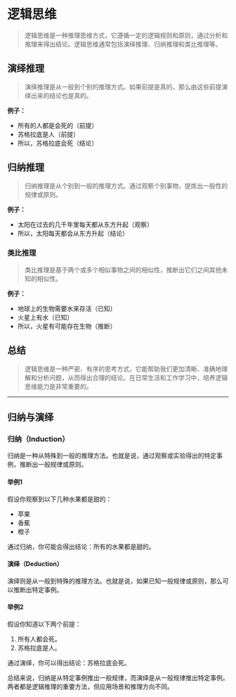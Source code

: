 # 逻辑思维

> 逻辑思维是一种推理思维方式，它遵循一定的逻辑规则和原则，通过分析和推理来得出结论。逻辑思维通常包括演绎推理、归纳推理和类比推理等。

## 演绎推理

> 演绎推理是从一般到个别的推理方式。如果前提是真的，那么由这些前提演绎出来的结论也是真的。

**例子：**

- 所有的人都是会死的（前提）
- 苏格拉底是人（前提）
- 所以，苏格拉底会死（结论）

## 归纳推理

> 归纳推理是从个别到一般的推理方式。通过观察个别事物，提炼出一般性的规律或原则。

**例子：**

- 太阳在过去的几千年里每天都从东方升起（观察）
- 所以，太阳每天都会从东方升起（结论）

### 类比推理

> 类比推理是基于两个或多个相似事物之间的相似性，推断出它们之间其他未知的相似性。

**例子：**

- 地球上的生物需要水来存活（已知）
- 火星上有水（已知）
- 所以，火星有可能存在生物（推断）

## 总结

> 逻辑思维是一种严密、有序的思考方式，它能帮助我们更加清晰、准确地理解和分析问题，从而得出合理的结论。在日常生活和工作学习中，培养逻辑思维能力是非常重要的。

---

## 归纳与演绎

### 归纳（Induction）

归纳是一种从特殊到一般的推理方法。也就是说，通过观察或实验得出的特定事例，推断出一般规律或原则。

#### 举例1

假设你观察到以下几种水果都是甜的：

- 苹果
- 香蕉
- 橙子

通过归纳，你可能会得出结论：所有的水果都是甜的。

#### 演绎（Deduction）

演绎则是从一般到特殊的推理方法。也就是说，如果已知一般规律或原则，那么可以推断出特定事例。

#### 举例2

假设你知道以下两个前提：

1. 所有人都会死。
2. 苏格拉底是人。

通过演绎，你可以得出结论：苏格拉底会死。

总结来说，归纳是从特定事例推出一般规律，而演绎是从一般规律推出特定事例。两者都是逻辑推理的重要方法，但应用场景和推理方向不同。
